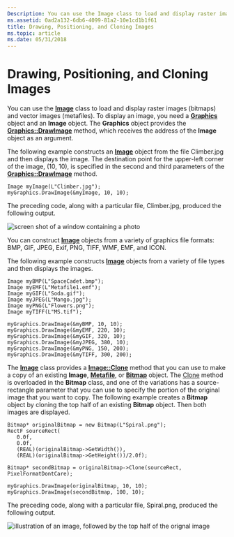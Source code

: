 ```yaml
---
Description: You can use the Image class to load and display raster images (bitmaps) and vector images (metafiles).
ms.assetid: 0ad2a132-6db6-4099-81a2-10e1cd1b1f61
title: Drawing, Positioning, and Cloning Images
ms.topic: article
ms.date: 05/31/2018
---
```


# Drawing, Positioning, and Cloning Images

You can use the [**Image**](/windows/win32/api/gdiplusheaders/nl-gdiplusheaders-image) class to load and display raster images (bitmaps) and vector images (metafiles). To display an image, you need a [**Graphics**](/windows/win32/api/gdiplusgraphics/nl-gdiplusgraphics-graphics) object and an **Image** object. The **Graphics** object provides the [**Graphics::DrawImage**](https://msdn.microsoft.com/library/ms536030(v=VS.85).aspx) method, which receives the address of the **Image** object as an argument.

The following example constructs an [**Image**](/windows/win32/api/gdiplusheaders/nl-gdiplusheaders-image) object from the file Climber.jpg and then displays the image. The destination point for the upper-left corner of the image, (10, 10), is specified in the second and third parameters of the [**Graphics::DrawImage**](https://msdn.microsoft.com/library/ms536030(v=VS.85).aspx) method.


```
Image myImage(L"Climber.jpg");
myGraphics.DrawImage(&myImage, 10, 10);
```



The preceding code, along with a particular file, Climber.jpg, produced the following output.

![screen shot of a window containing a photo](images/aboutgdip03-art04.png)

You can construct [**Image**](/windows/win32/api/gdiplusheaders/nl-gdiplusheaders-image) objects from a variety of graphics file formats: BMP, GIF, JPEG, Exif, PNG, TIFF, WMF, EMF, and ICON.

The following example constructs [**Image**](/windows/win32/api/gdiplusheaders/nl-gdiplusheaders-image) objects from a variety of file types and then displays the images.


```
Image myBMP(L"SpaceCadet.bmp");
Image myEMF(L"Metafile1.emf");
Image myGIF(L"Soda.gif");
Image myJPEG(L"Mango.jpg");
Image myPNG(L"Flowers.png");
Image myTIFF(L"MS.tif");

myGraphics.DrawImage(&myBMP, 10, 10);
myGraphics.DrawImage(&myEMF, 220, 10);
myGraphics.DrawImage(&myGIF, 320, 10);
myGraphics.DrawImage(&myJPEG, 380, 10);
myGraphics.DrawImage(&myPNG, 150, 200);
myGraphics.DrawImage(&myTIFF, 300, 200);
```



The [**Image**](/windows/win32/api/gdiplusheaders/nl-gdiplusheaders-image) class provides a [**Image::Clone**](/windows/win32/api/Gdiplusheaders/nf-gdiplusheaders-image-clone) method that you can use to make a copy of an existing **Image**, [**Metafile**](/windows/win32/api/gdiplusheaders/nl-gdiplusheaders-metafile), or [**Bitmap**](/windows/win32/api/gdiplusheaders/nl-gdiplusheaders-bitmap) object. The [Clone](/windows/win32/api/gdiplusheaders/nf-gdiplusheaders-bitmap-clone(inconstrectf__inpixelformat)) method is overloaded in the **Bitmap** class, and one of the variations has a source-rectangle parameter that you can use to specify the portion of the original image that you want to copy. The following example creates a **Bitmap** object by cloning the top half of an existing **Bitmap** object. Then both images are displayed.


```
Bitmap* originalBitmap = new Bitmap(L"Spiral.png");
RectF sourceRect(
   0.0f,
   0.0f, 
   (REAL)(originalBitmap->GetWidth()), 
   (REAL)(originalBitmap->GetHeight())/2.0f);

Bitmap* secondBitmap = originalBitmap->Clone(sourceRect, PixelFormatDontCare);

myGraphics.DrawImage(originalBitmap, 10, 10);
myGraphics.DrawImage(secondBitmap, 100, 10);
```



The preceding code, along with a particular file, Spiral.png, produced the following output.

![illustration of an image, followed by the top half of the orignal image](images/aboutgdip03-art05.png)

 

 



